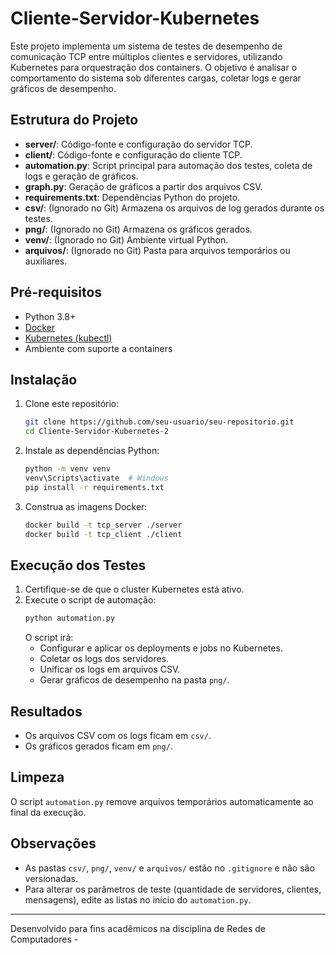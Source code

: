 # Cliente-Servidor-Kubernetes

Este projeto implementa um sistema de testes de desempenho de comunicação TCP entre múltiplos clientes e servidores, utilizando Kubernetes para orquestração dos containers. O objetivo é analisar o comportamento do sistema sob diferentes cargas, coletar logs e gerar gráficos de desempenho.

## Estrutura do Projeto

- **server/**: Código-fonte e configuração do servidor TCP.
- **client/**: Código-fonte e configuração do cliente TCP.
- **automation.py**: Script principal para automação dos testes, coleta de logs e geração de gráficos.
- **graph.py**: Geração de gráficos a partir dos arquivos CSV.
- **requirements.txt**: Dependências Python do projeto.
- **csv/**: (Ignorado no Git) Armazena os arquivos de log gerados durante os testes.
- **png/**: (Ignorado no Git) Armazena os gráficos gerados.
- **venv/**: (Ignorado no Git) Ambiente virtual Python.
- **arquivos/**: (Ignorado no Git) Pasta para arquivos temporários ou auxiliares.

## Pré-requisitos

- Python 3.8+
- [Docker](https://www.docker.com/)
- [Kubernetes (kubectl)](https://kubernetes.io/docs/tasks/tools/)
- Ambiente com suporte a containers

## Instalação

1. Clone este repositório:
   ```sh
   git clone https://github.com/seu-usuario/seu-repositorio.git
   cd Cliente-Servidor-Kubernetes-2
   ```

2. Instale as dependências Python:
   ```sh
   python -m venv venv
   venv\Scripts\activate  # Windows
   pip install -r requirements.txt
   ```

3. Construa as imagens Docker:
   ```sh
   docker build -t tcp_server ./server
   docker build -t tcp_client ./client
   ```

## Execução dos Testes

1. Certifique-se de que o cluster Kubernetes está ativo.
2. Execute o script de automação:
   ```sh
   python automation.py
   ```
   O script irá:
   - Configurar e aplicar os deployments e jobs no Kubernetes.
   - Coletar os logs dos servidores.
   - Unificar os logs em arquivos CSV.
   - Gerar gráficos de desempenho na pasta `png/`.

## Resultados

- Os arquivos CSV com os logs ficam em `csv/`.
- Os gráficos gerados ficam em `png/`.

## Limpeza

O script `automation.py` remove arquivos temporários automaticamente ao final da execução.

## Observações

- As pastas `csv/`, `png/`, `venv/` e `arquivos/` estão no `.gitignore` e não são versionadas.
- Para alterar os parâmetros de teste (quantidade de servidores, clientes, mensagens), edite as listas no início do `automation.py`.

---

Desenvolvido para fins acadêmicos na disciplina de Redes de Computadores -